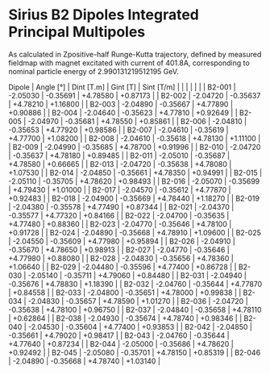 Sirius B2 Dipoles Integrated Principal Multipoles
=================================================

As calculated in Zpositive-half Runge-Kutta trajectory,
defined by measured fieldmap with magnet excitated with current of 401.8A,
corresponding to nominal particle energy of 2.990131219512195 GeV.

  Dipole   |  Angle [°]   |  Dint [T.m]  |   Gint [T]   |  Sint [T/m]  |
           |              |              |              |              |
|  B2-001  |   -2.05030   |   -0.35691   |   +4.78580   |   +0.87173   |
|  B2-002  |   -2.04720   |   -0.35637   |   +4.78210   |   +1.16800   |
|  B2-003  |   -2.04890   |   -0.35667   |   +4.77890   |   +0.90886   |
|  B2-004  |   -2.04640   |   -0.35623   |   +4.77810   |   +0.92649   |
|  B2-005  |   -2.04970   |   -0.35681   |   +4.78550   |   +0.85861   |
|  B2-006  |   -2.04810   |   -0.35653   |   +4.77920   |   +0.98586   |
|  B2-007  |   -2.04610   |   -0.35619   |   +4.77700   |   +1.08200   |
|  B2-008  |   -2.04610   |   -0.35618   |   +4.78130   |   +1.11100   |
|  B2-009  |   -2.04990   |   -0.35685   |   +4.78700   |   +0.91996   |
|  B2-010  |   -2.04720   |   -0.35637   |   +4.78180   |   +0.89485   |
|  B2-011  |   -2.05010   |   -0.35687   |   +4.78580   |   +0.66665   |
|  B2-013  |   -2.04720   |   -0.35638   |   +4.78080   |   +1.07530   |
|  B2-014  |   -2.04850   |   -0.35661   |   +4.78350   |   +0.94991   |
|  B2-015  |   -2.05110   |   -0.35705   |   +4.78620   |   +0.98493   |
|  B2-016  |   -2.05070   |   -0.35699   |   +4.79430   |   +1.01000   |
|  B2-017  |   -2.04570   |   -0.35612   |   +4.77870   |   +0.92483   |
|  B2-018  |   -2.04900   |   -0.35669   |   +4.78440   |   +1.18270   |
|  B2-019  |   -2.04380   |   -0.35578   |   +4.77490   |   +0.87344   |
|  B2-021  |   -2.04370   |   -0.35577   |   +4.77320   |   +0.84166   |
|  B2-022  |   -2.04700   |   -0.35635   |   +4.77480   |   +0.88360   |
|  B2-023  |   -2.04770   |   -0.35646   |   +4.78100   |   +0.91728   |
|  B2-024  |   -2.04890   |   -0.35668   |   +4.78910   |   +1.09600   |
|  B2-025  |   -2.04550   |   -0.35609   |   +4.77980   |   +0.95894   |
|  B2-026  |   -2.04910   |   -0.35670   |   +4.78650   |   +0.98913   |
|  B2-027  |   -2.04770   |   -0.35646   |   +4.77980   |   +0.88080   |
|  B2-028  |   -2.04830   |   -0.35656   |   +4.78360   |   +1.06640   |
|  B2-029  |   -2.04480   |   -0.35596   |   +4.77400   |   +0.86728   |
|  B2-030  |   -2.05140   |   -0.35711   |   +4.79060   |   +0.84480   |
|  B2-031  |   -2.04940   |   -0.35676   |   +4.78830   |   +1.18390   |
|  B2-032  |   -2.04760   |   -0.35644   |   +4.77870   |   +0.84558   |
|  B2-033  |   -2.04800   |   -0.35651   |   +4.78000   |   +0.99838   |
|  B2-034  |   -2.04830   |   -0.35657   |   +4.78590   |   +1.01270   |
|  B2-036  |   -2.04720   |   -0.35638   |   +4.78100   |   +0.96750   |
|  B2-037  |   -2.04840   |   -0.35658   |   +4.78110   |   +0.62864   |
|  B2-038  |   -2.04930   |   -0.35674   |   +4.78740   |   +0.98346   |
|  B2-040  |   -2.04530   |   -0.35604   |   +4.77400   |   +0.93853   |
|  B2-042  |   -2.04850   |   -0.35661   |   +4.79020   |   +0.98417   |
|  B2-043  |   -2.04760   |   -0.35644   |   +4.77640   |   +0.87234   |
|  B2-044  |   -2.05000   |   -0.35686   |   +4.78620   |   +0.92492   |
|  B2-045  |   -2.05080   |   -0.35701   |   +4.78150   |   +0.85319   |
|  B2-046  |   -2.04890   |   -0.35668   |   +4.78740   |   +1.03140   |
